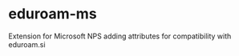 eduroam-ms
==========

Extension for Microsoft NPS adding attributes for compatibility with eduroam.si 